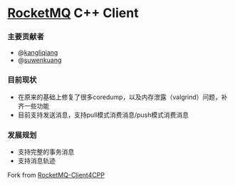 [RocketMQ](https://github.com/alibaba/RocketMQ) C++ Client
===================

### 主要贡献者
* @[kangliqiang](https://github.com/kangliqiang)
* @[suwenkuang](suwenkuang@tencent.com)

### 目前现状
* 在原来的基础上修复了很多coredump，以及内存泄露（valgrind）问题，补齐一些功能
* 目前支持发送消息，支持pull模式消费消息/push模式消费消息

### 发展规划
* 支持完整的事务消息
* 支持消息轨迹

Fork from [RocketMQ-Client4CPP](https://github.com/NDPMediaCorp/RocketMQ-Client4CPP)

